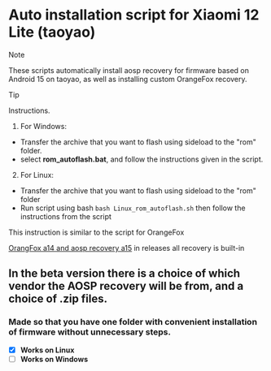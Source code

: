 # Auto installation script for Xiaomi 12 Lite (taoyao)
> [!NOTE]
> These scripts automatically install aosp recovery for firmware based on Android 15 on taoyao, as well as installing custom OrangeFox recovery.

> [!TIP]
> Instructions.
> 1. For Windows:
>   - Transfer the archive that you want to flash using sideload to the "rom" folder.
>   - select **rom_autoflash.bat**, and follow the instructions given in the script.
> 2. For Linux:
>   - Transfer the archive that you want to flash using sideload to the "rom" folder
>   - Run script using bash ```bash Linux_rom_autoflash.sh``` then follow the instructions from the script
> 
> This instruction is similar to the script for OrangeFox

[OrangFox a14 and aosp recovery a15](https://drive.google.com/drive/folders/14sD-EWV80jD2LChz6kUOeReKRoJAHQ3v?usp=sharing)
in releases all recovery is built-in

## In the beta version there is a choice of which vendor the AOSP recovery will be from, and a choice of .zip files.
### Made so that you have one folder with convenient installation of firmware without unnecessary steps.
- [x] **Works on Linux**
- [ ] **Works on Windows**
